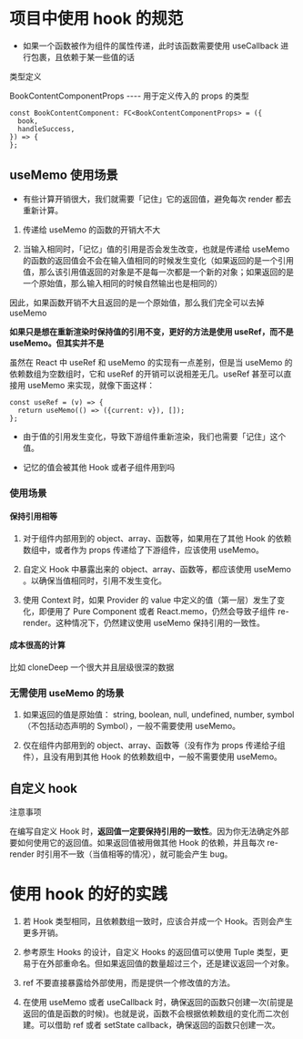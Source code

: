 # 项目中使用 hook 的规范

- 如果一个函数被作为组件的属性传递，此时该函数需要使用 useCallback 进行包裹，且依赖于某一些值的话

类型定义

BookContentComponentProps ---- 用于定义传入的 props 的类型

```
const BookContentComponent: FC<BookContentComponentProps> = ({
  book,
  handleSuccess,
}) => {
};
```

## useMemo 使用场景

- 有些计算开销很大，我们就需要「记住」它的返回值，避免每次 render 都去重新计算。

1. 传递给 useMemo 的函数的开销大不大

2. 当输入相同时，「记忆」值的引用是否会发生改变，也就是传递给 useMemo 的函数的返回值会不会在输入值相同的时候发生变化（如果返回的是一个引用值，那么该引用值返回的对象是不是每一次都是一个新的对象；如果返回的是一个原始值，那么输入相同的时候自然输出也是相同的）

因此，如果函数开销不大且返回的是一个原始值，那么我们完全可以去掉 useMemo

**如果只是想在重新渲染时保持值的引用不变，更好的方法是使用 useRef，而不是 useMemo。但其实并不是**

虽然在 React 中 useRef 和 useMemo 的实现有一点差别，但是当 useMemo 的依赖数组为空数组时，它和 useRef 的开销可以说相差无几。useRef 甚至可以直接用 useMemo 来实现，就像下面这样：

```
const useRef = (v) => {
  return useMemo(() => ({current: v}), []);
};
```

- 由于值的引用发生变化，导致下游组件重新渲染，我们也需要「记住」这个值。

- 记忆的值会被其他 Hook 或者子组件用到吗

### 使用场景

#### 保持引用相等

1. 对于组件内部用到的 object、array、函数等，如果用在了其他 Hook 的依赖数组中，或者作为 props 传递给了下游组件，应该使用 useMemo。

2. 自定义 Hook 中暴露出来的 object、array、函数等，都应该使用 useMemo 。以确保当值相同时，引用不发生变化。

3. 使用 Context 时，如果 Provider 的 value 中定义的值（第一层）发生了变化，即便用了 Pure Component 或者 React.memo，仍然会导致子组件 re-render。这种情况下，仍然建议使用 useMemo 保持引用的一致性。

#### 成本很高的计算

比如 cloneDeep 一个很大并且层级很深的数据

### 无需使用 useMemo 的场景

1. 如果返回的值是原始值： string, boolean, null, undefined, number, symbol（不包括动态声明的 Symbol），一般不需要使用 useMemo。

2. 仅在组件内部用到的 object、array、函数等（没有作为 props 传递给子组件），且没有用到其他 Hook 的依赖数组中，一般不需要使用 useMemo。

## 自定义 hook

注意事项

在编写自定义 Hook 时，**返回值一定要保持引用的一致性**。因为你无法确定外部要如何使用它的返回值。如果返回值被用做其他 Hook 的依赖，并且每次 re-render 时引用不一致（当值相等的情况），就可能会产生 bug。

# 使用 hook 的好的实践

1. 若 Hook 类型相同，且依赖数组一致时，应该合并成一个 Hook。否则会产生更多开销。

2. 参考原生 Hooks 的设计，自定义 Hooks 的返回值可以使用 Tuple 类型，更易于在外部重命名。但如果返回值的数量超过三个，还是建议返回一个对象。

3. ref 不要直接暴露给外部使用，而是提供一个修改值的方法。

4. 在使用 useMemo 或者 useCallback 时，确保返回的函数只创建一次(前提是返回的值是函数的时候)。也就是说，函数不会根据依赖数组的变化而二次创建。可以借助 ref 或者 setState callback，确保返回的函数只创建一次。
